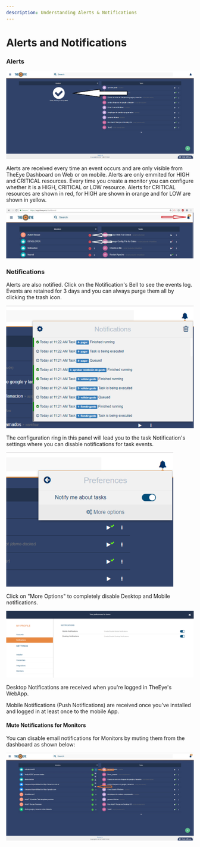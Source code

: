 ```yaml
---
description: Understanding Alerts & Notifications
---
```


# Alerts and Notifications

### Alerts

![Dashboard \(No alerts Shown\)](.gitbook/assets/image.png)

Alerts are received every time an event occurs and are only visible from TheEye Dashboard on Web or on mobile. Alerts are only emmited for HIGH and CRITICAL resources. Every time you create a monitor you can configure whether it is a HIGH, CRITICAL or LOW resource. Alerts for CRITICAL resources are shown in red, for HIGH are shown in orange and for LOW are shown in yellow.

![Dashboard](.gitbook/assets/alertsandnotifications.jpg)

### Notifications

Alerts are also notified. Click on the Notification's Bell to see the events log. Events are retained for 3 days and you can always purge them all by clicking the trash icon.

![Notifications Panel](.gitbook/assets/image%20%282%29.png)

The configuration ring in this panel will lead you to the task Notification's settings where you can disable notifications for task events.

![Notification Preferences](.gitbook/assets/image%20%283%29.png)

Click on "More Options" to completely disable Desktop and Mobile notifications.

![Settings --&amp;gt; Notifications](.gitbook/assets/image%20%281%29.png)

Desktop Notifications are received when you're logged in TheEye's WebApp.

Mobile Notifications \(Push Notifications\) are received once you've installed and logged in at least once to the mobile App.

#### Mute Notifications for Monitors 

You can disable email notifications for Monitors by muting them from the dashboard as shown below:

![](.gitbook/assets/mute-monitors.jpg)










